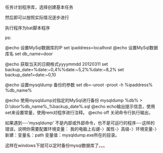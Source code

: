 任务计划程序库，选择创建基本任务

然后即可以按照实际情况逐步进行

执行程序为bat脚本程序

ps:

@echo 设置MySql数据库的IP
set  ipaddress=localhost
@echo 设置MySql数据库名
set  db_name=door

@echo 获取当天的日期格式yyyymmdd 20120311
set  backup_date=%date:~0,4%%date:~5,2%%date:~8,2%
set  backup_date1=date:~0,10

@echo 设置mysqldump 备份的参数
set  db=-uroot -proot -h %ipaddress% %db_name%

@echo 使用mysqldump对指定的MySql进行备份
mysqldump %db%  > D:\door\%db_name%_%backup_date%.sql
@echo echo输出提示信息，使用set来设置常量，使用rem对程序进行注释。
@echo off 关闭命令行执行输出，

如果遇到---'mysqldump' 不是内部或外部命令，也不是可运行的程序---这样的错误，说明你需要配置环境变量：
我的电脑上右键-〉属性-〉高级-〉环境变量-〉新建：变量名：path 变量值：mysqldump.exe所在的目录。

这样在windows下就可以定时备份mysql数据库了。。。
